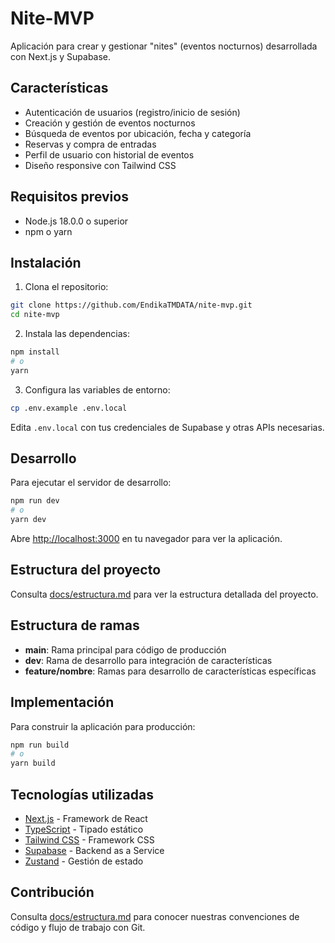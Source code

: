 # Nite-MVP

Aplicación para crear y gestionar "nites" (eventos nocturnos) desarrollada con Next.js y Supabase.

## Características

- Autenticación de usuarios (registro/inicio de sesión)
- Creación y gestión de eventos nocturnos
- Búsqueda de eventos por ubicación, fecha y categoría
- Reservas y compra de entradas
- Perfil de usuario con historial de eventos
- Diseño responsive con Tailwind CSS

## Requisitos previos

- Node.js 18.0.0 o superior
- npm o yarn

## Instalación

1. Clona el repositorio:

```bash
git clone https://github.com/EndikaTMDATA/nite-mvp.git
cd nite-mvp
```

2. Instala las dependencias:

```bash
npm install
# o
yarn
```

3. Configura las variables de entorno:

```bash
cp .env.example .env.local
```

Edita `.env.local` con tus credenciales de Supabase y otras APIs necesarias.

## Desarrollo

Para ejecutar el servidor de desarrollo:

```bash
npm run dev
# o
yarn dev
```

Abre [http://localhost:3000](http://localhost:3000) en tu navegador para ver la aplicación.

## Estructura del proyecto

Consulta [docs/estructura.md](docs/estructura.md) para ver la estructura detallada del proyecto.

## Estructura de ramas

- **main**: Rama principal para código de producción
- **dev**: Rama de desarrollo para integración de características
- **feature/nombre**: Ramas para desarrollo de características específicas

## Implementación

Para construir la aplicación para producción:

```bash
npm run build
# o
yarn build
```

## Tecnologías utilizadas

- [Next.js](https://nextjs.org/) - Framework de React
- [TypeScript](https://www.typescriptlang.org/) - Tipado estático
- [Tailwind CSS](https://tailwindcss.com/) - Framework CSS
- [Supabase](https://supabase.io/) - Backend as a Service
- [Zustand](https://github.com/pmndrs/zustand) - Gestión de estado

## Contribución

Consulta [docs/estructura.md](docs/estructura.md) para conocer nuestras convenciones de código y flujo de trabajo con Git.
